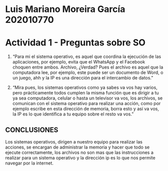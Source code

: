 # Luis Mariano Moreira García 202010770
# Actividad 1 - Preguntas sobre SO

1. “Para mi el sistema operativo, es aquel que coordina la ejecución de las aplicaciones, por ejemplo, evita que el WhatsApp y el Facebook choquen entre ambos. Archivo, ¿Verdad? Pues el archivo es aquel que la computadora lee, por ejemplo, este puede ser un documento de Word, o un juego, ahh y la IP es una dirección para el intercambio de datos.”

2. “Mira pues, los sistemas operativos como ya sabes va vos hay varios, pero prácticamente todos cumplen la misma función que es dirigir a tu ya sea computadora, celular o hasta un televisor va vos, los archivos, se comunican con el sistema operativo para realizar una acción, como por ejemplo escribe en esta dirección de memoria, borra esto y así va vos, la IP es lo que identifica a tu equipo sobre el resto va vos.”

## CONCLUSIONES
Los sistemas operativos, dirigen a nuestro equipo para realizar las acciones, se encargan de administrar la memoria y hacer que todo se ejecute correctamente, los archivos no son mas que las instrucciones a realizar para un sistema operativo y la dirección ip es lo que nos permite navegar por la internet.